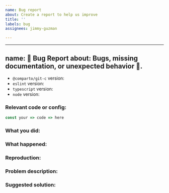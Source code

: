 ```yaml
---
name: Bug report
about: Create a report to help us improve
title: ''
labels: bug
assignees: jimmy-guzman

---
```


---
name: 🐛 Bug Report
about: Bugs, missing documentation, or unexpected behavior 🤔.
---

- `@comparto/git-c` version:
- `eslint` version:
- `typescript` version:
- `node` version:

### Relevant code or config:

```js
const your => code => here
```

### What you did:

### What happened:

### Reproduction:

### Problem description:

### Suggested solution:

